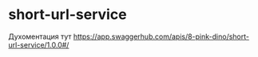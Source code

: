 # short-url-service

Духоментация тут
https://app.swaggerhub.com/apis/8-pink-dino/short-url-service/1.0.0#/
